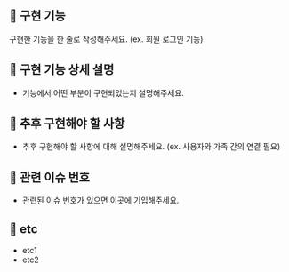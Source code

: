 ## 🌱 구현 기능
구현한 기능을 한 줄로 작성해주세요. (ex. 회원 로그인 기능)

## 🌱 구현 기능 상세 설명
- 기능에서 어떤 부분이 구현되었는지 설명해주세요.

## 🌱 추후 구현해야 할 사항
- 추후 구현해야 할 사항에 대해 설명해주세요. (ex. 사용자와 가족 간의 연결 필요)

## 🌱 관련 이슈 번호
- 관련된 이슈 번호가 있으면 이곳에 기입해주세요.

## 🌱 etc
- etc1
- etc2
